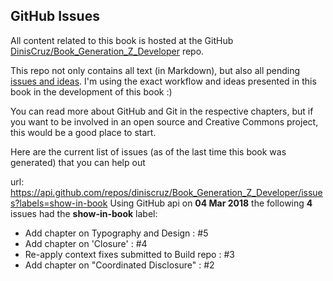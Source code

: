## GitHub Issues

All content related to this book is hosted at the GitHub [DinisCruz/Book_Generation_Z_Developer](https://github.com/DinisCruz/Book_Generation_Z_Developer) repo.

This repo not only contains all text (in Markdown), but also all pending [issues and ideas](https://github.com/DinisCruz/Book_Generation_Z_Developer/issues). I&#39;m using the exact workflow and ideas presented in this book in the development of this book :)

You can read more about GitHub and Git in the respective chapters, but if you want to be involved in an open source and Creative Commons project, this would be a good place to start.

Here are the current list of issues (as of the last time this book was generated) that you can help out







url: https://api.github.com/repos/diniscruz/Book_Generation_Z_Developer/issues?labels=show-in-book
Using GitHub api on **04 Mar 2018** the following **4** issues had the **show-in-book** label:


- Add chapter on Typography and Design : #5
- Add chapter on &#39;Closure&#39; : #4
- Re-apply context fixes submitted to Build repo : #3
- Add chapter on &#34;Coordinated Disclosure&#34; : #2